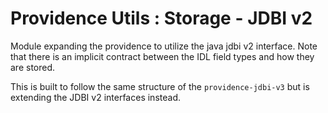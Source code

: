 Providence Utils : Storage - JDBI v2
====================================

Module expanding the providence to utilize the java jdbi v2
interface. Note that there is an implicit contract between the
IDL field types and how they are stored.

This is built to follow the same structure of the `providence-jdbi-v3`
but is extending the JDBI v2 interfaces instead.
